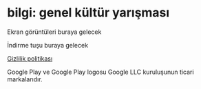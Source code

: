 # bilgi: genel kültür yarışması

Ekran görüntüleri buraya gelecek

İndirme tuşu buraya gelecek

[Gizlilik politikası](privacyPolicy.md)

Google Play ve Google Play logosu Google LLC kuruluşunun ticari markalarıdır.
